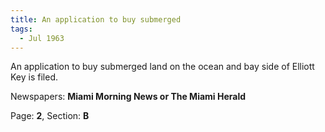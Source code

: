 ```yaml
---  
title: An application to buy submerged  
tags:  
  - Jul 1963  
---  
```

  
An application to buy submerged land on the ocean and bay side of Elliott Key is filed.  
  
Newspapers: **Miami Morning News or The Miami Herald**  
  
Page: **2**, Section: **B** 

